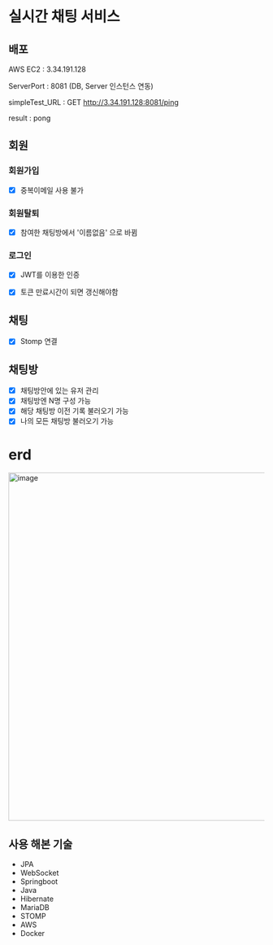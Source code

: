 # 실시간 채팅 서비스

## 배포
AWS EC2 : 3.34.191.128

ServerPort : 8081
(DB, Server 인스턴스 연동)

simpleTest_URL 
: GET http://3.34.191.128:8081/ping

result
: pong


## 회원
### 회원가입
- [x] 중복이메일 사용 불가
### 회원탈퇴
- [x] 참여한 채팅방에서 '이름없음' 으로 바뀜
### 로그인
- [x] JWT를 이용한 인증
- [x] 토큰 만료시간이 되면 갱신해야함


## 채팅
- [x] Stomp 연결

## 채팅방
- [x] 채팅방안에 있는 유저 관리
- [x] 채팅방엔 N명 구성 가능
- [x] 해당 채팅방 이전 기록 불러오기 가능
- [x] 나의 모든 채팅방 불러오기 가능

# erd
<img width="685" alt="image" src="https://user-images.githubusercontent.com/117346927/228537104-79ce4ce3-be0a-44a0-84ee-a748fc4c969f.png">

## 사용 해본 기술
- JPA
- WebSocket
- Springboot
- Java
- Hibernate
- MariaDB
- STOMP
- AWS
- Docker
